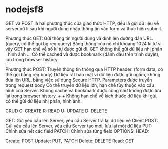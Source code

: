 # nodejsf8

GET và POST là hai phương thức của giao thức HTTP, đều là gửi dữ liệu về server xử lí sau khi người dùng nhập thông tin vào form và thực hiện submit.

Phương thức GET:
Gửi thông tin người dùng và đính lên đường dẫn URL. (query, có thể gọi bg req.query)
Băng thông của nó chỉ khoảng 1024 kí tự vì vây GET hạn chế về số kí tự được gửi đi.
GET không thể gửi dữ liệu nhị phân , hình ảnh ...
Có thể cached và được bookmark (đánh dấu trên trình duyệt), lưu trong browser history.

Phương thức POST:
Truyền thông tin thông qua HTTP header. (form data, có thể gọi bằng req.body)
Dữ liệu rất bảo mật vì dữ liệu được gửi ngầm, không đưa lên URL, bằng việc sử dụng Secure HTTP.
Parameters được truyền trong request body
Có thể truyền dữ liệu lớn, hạn chế tùy thuộc vào cấu hình của Server.
Không cache và bookmark được cũng như không được lưu lại trong browser history. + + Không hạn chế về kích thước dữ liệu khi gửi, có thể gửi dữ liệu nhị phân, hình ảnh.

CRUD
C: CREATE
R: READ
U: UPDATE
D: DELETE

GET: Gửi yêu cầu lên Server, yêu cầu Server trả lại dữ liệu về Client
POST: Gửi yêu cầu lên Server, yêu cầu Server tạo mới, lưu lại một dữ liệu
PUT: Chỉnh sửa hết các field
PATCH: Chỉnh sửa từng field
OPTIONS:
HEAD:

Create: POST
Update: PUT, PATCH
Delete: DELETE
Read: GET
